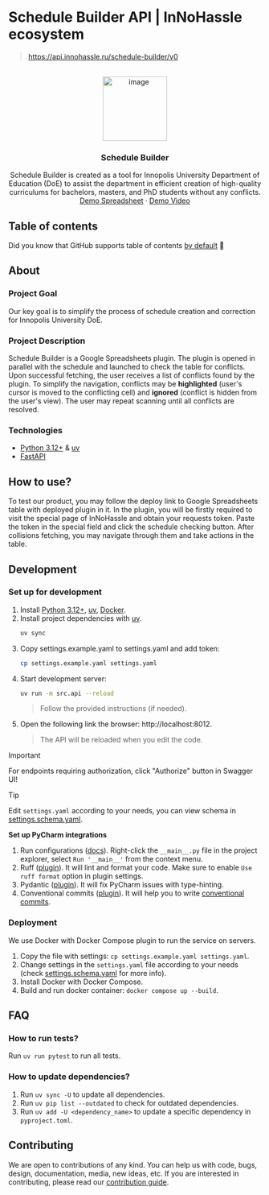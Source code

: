 # Schedule Builder API | InNoHassle ecosystem

> https://api.innohassle.ru/schedule-builder/v0

<!-- PROJECT LOGO -->
<br />
<div align="center">
  <a href="https://github.com/one-zero-eight/schedule-builder-backend">
    <img width="128" height="128" alt="image" src="https://github.com/user-attachments/assets/2c09e1e0-6bb0-4541-9ceb-c47202a67401" />
  </a>

<h3 align="center">Schedule Builder</h3>
  <p align="center">
    Schedule Builder is created as a tool for Innopolis University Department of Education (DoE) to assist the department in efficient creation of high-quality curriculums for bachelors, masters, and PhD students without any conflicts.
    <br />
    <a href="https://docs.google.com/spreadsheets/d/1amQqvE0rfU92pfMsMnUKA-lTGjlcJ-Sv5UcPpGnxW4w/edit?gid=558406858#gid=558406858">Demo Spreadsheet</a>
    &middot;
    <a href="https://disk.yandex.ru/i/31xWqPXMcE1HCw">Demo Video</a>
  </p>
</div>

## Table of contents

Did you know that GitHub supports table of
contents [by default](https://github.blog/changelog/2021-04-13-table-of-contents-support-in-markdown-files/) 🤔

## About

### Project Goal

Our key goal is to simplify the process of schedule creation and correction for Innopolis University DoE.

### Project Description

Schedule Builder is a Google Spreadsheets plugin. The plugin is opened in parallel with the schedule and launched to check
the table for conflicts. Upon successful fetching, the user receives a list of conflicts found by the plugin. To simplify
the navigation, conflicts may be **highlighted** (user's cursor is moved to the conflicting cell) and **ignored** (conflict is
hidden from the user's view). The user may repeat scanning until all conflicts are resolved.

### Technologies

- [Python 3.12+](https://www.python.org/downloads/) & [uv](https://docs.astral.sh/uv/)
- [FastAPI](https://fastapi.tiangolo.com/)

## How to use?

To test our product, you may follow the deploy link to Google Spreadsheets table with deployed plugin in it. In the plugin, you will be firstly required to visit the special page
of InNoHassle and obtain your requests token. Paste the token in the special field
and click the schedule checking button. After collisions fetching, you may navigate through
them and take actions in the table.

## Development

### Set up for development

1. Install [Python 3.12+](https://www.python.org/downloads/), [uv](https://docs.astral.sh/uv/), [Docker](https://docs.docker.com/engine/install/).
2. Install project dependencies with [uv](https://docs.astral.sh/uv/cli/#install).
   ```bash
   uv sync
   ```
3. Copy settings.example.yaml to settings.yaml and add token:
   ```bash
   cp settings.example.yaml settings.yaml
   ```
5. Start development server:
   ```bash
   uv run -m src.api --reload
   ```
   > Follow the provided instructions (if needed).
6. Open the following link the browser: http://localhost:8012.
   > The API will be reloaded when you edit the code.

> [!IMPORTANT]
> For endpoints requiring authorization, click "Authorize" button in Swagger UI!

> [!TIP]
> Edit `settings.yaml` according to your needs, you can view schema in [settings.schema.yaml](settings.schema.yaml).

**Set up PyCharm integrations**

1. Run configurations ([docs](https://www.jetbrains.com/help/pycharm/run-debug-configuration.html#createExplicitly)).
   Right-click the `__main__.py` file in the project explorer, select `Run '__main__'` from the context menu.
2. Ruff ([plugin](https://plugins.jetbrains.com/plugin/20574-ruff)).
   It will lint and format your code. Make sure to enable `Use ruff format` option in plugin settings.
3. Pydantic ([plugin](https://plugins.jetbrains.com/plugin/12861-pydantic)). It will fix PyCharm issues with
   type-hinting.
4. Conventional commits ([plugin](https://plugins.jetbrains.com/plugin/13389-conventional-commit)). It will help you
   to write [conventional commits](https://www.conventionalcommits.org/en/v1.0.0/).

### Deployment
We use Docker with Docker Compose plugin to run the service on servers.

1. Copy the file with settings: `cp settings.example.yaml settings.yaml`.
2. Change settings in the `settings.yaml` file according to your needs
   (check [settings.schema.yaml](settings.schema.yaml) for more info).
3. Install Docker with Docker Compose.
4. Build and run docker container: `docker compose up --build`.

## FAQ

### How to run tests?

Run `uv run pytest` to run all tests.


### How to update dependencies?
1. Run `uv sync -U` to update all dependencies.
2. Run `uv pip list --outdated` to check for outdated dependencies.
3. Run `uv add -U <dependency_name>` to update a specific dependency in `pyproject.toml`.

## Contributing

We are open to contributions of any kind.
You can help us with code, bugs, design, documentation, media, new ideas, etc.
If you are interested in contributing, please read
our [contribution guide](https://github.com/one-zero-eight/.github/blob/main/CONTRIBUTING.md).

